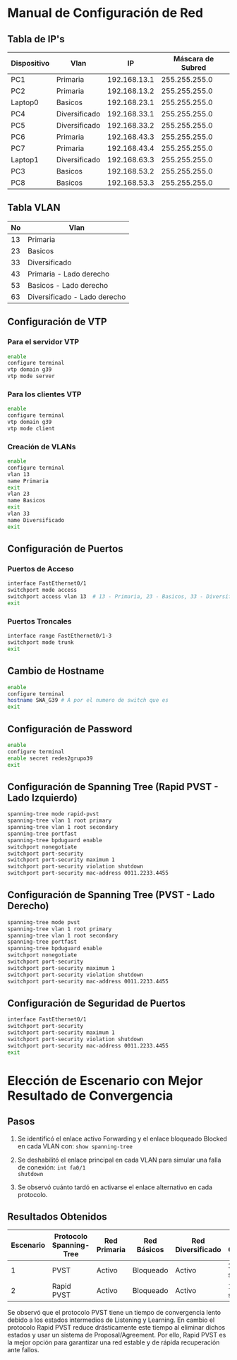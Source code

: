 # Manual de Configuración de Red

## Tabla de IP's

Dispositivo | Vlan          | IP            | Máscara de Subred
------------|---------------|---------------|-------------------
PC1         | Primaria      | 192.168.13.1  | 255.255.255.0
PC2         | Primaria      | 192.168.13.2  | 255.255.255.0
Laptop0     | Basicos       | 192.168.23.1  | 255.255.255.0
PC4         | Diversificado | 192.168.33.1  | 255.255.255.0
PC5         | Diversificado | 192.168.33.2  | 255.255.255.0
PC6         | Primaria      | 192.168.43.3  | 255.255.255.0
PC7         | Primaria      | 192.168.43.4  | 255.255.255.0
Laptop1     | Diversificado | 192.168.63.3  | 255.255.255.0
PC3         | Basicos       | 192.168.53.2  | 255.255.255.0
PC8         | Basicos       | 192.168.53.3  | 255.255.255.0

## Tabla VLAN

No          | Vlan          
------------|---------------
13          | Primaria      
23          | Basicos       
33          | Diversificado 
43          | Primaria          - Lado derecho
53          | Basicos           - Lado derecho
63          | Diversificado     - Lado derecho
## Configuración de VTP

### Para el servidor VTP
```bash
enable
configure terminal
vtp domain g39
vtp mode server
```

### Para los clientes VTP
```bash
enable
configure terminal
vtp domain g39
vtp mode client
```

### Creación de VLANs
```bash
enable
configure terminal
vlan 13
name Primaria
exit
vlan 23
name Basicos
exit
vlan 33
name Diversificado
exit
```

## Configuración de Puertos

### Puertos de Acceso
```bash
interface FastEthernet0/1
switchport mode access
switchport access vlan 13  # 13 - Primaria, 23 - Basicos, 33 - Diversificado
exit
```

### Puertos Troncales 
```bash
interface range FastEthernet0/1-3
switchport mode trunk
exit
```
## Cambio de Hostname
```bash
enable
configure terminal
hostname SWA_G39 # A por el numero de switch que es
exit
```

## Configuración de Password
```bash
enable
configure terminal
enable secret redes2grupo39
exit
```

## Configuración de Spanning Tree (Rapid PVST - Lado Izquierdo)
```bash
spanning-tree mode rapid-pvst
spanning-tree vlan 1 root primary
spanning-tree vlan 1 root secondary
spanning-tree portfast
spanning-tree bpduguard enable
switchport nonegotiate
switchport port-security
switchport port-security maximum 1
switchport port-security violation shutdown
switchport port-security mac-address 0011.2233.4455
```

## Configuración de Spanning Tree (PVST - Lado Derecho)
```bash
spanning-tree mode pvst
spanning-tree vlan 1 root primary
spanning-tree vlan 1 root secondary
spanning-tree portfast
spanning-tree bpduguard enable
switchport nonegotiate
switchport port-security
switchport port-security maximum 1
switchport port-security violation shutdown
switchport port-security mac-address 0011.2233.4455
```
## Configuración de Seguridad de Puertos
```bash
interface FastEthernet0/1
switchport port-security
switchport port-security maximum 1
switchport port-security violation shutdown
switchport port-security mac-address 0011.2233.4455
exit
```

# Elección de Escenario con Mejor Resultado de Convergencia

## Pasos 
1. Se identificó el enlace activo Forwarding y el enlace bloqueado Blocked en cada VLAN con:
`show spanning-tree`

2. Se deshabilitó el enlace principal en cada VLAN para simular una falla de conexión:
`int fa0/1`  
`shutdown`

3. Se observó cuánto tardó en activarse el enlace alternativo en cada protocolo.

## Resultados Obtenidos

| Escenario | Protocolo Spanning-Tree | Red Primaria | Red Básicos | Red Diversificado | Tiempo de Convergencia |
|-----------|-------------------------|--------------|-------------|-------------------|------------------------|
| 1         | PVST                    | Activo       | Bloqueado   | Activo            | 35-50 segundos         |
| 2         | Rapid PVST              | Activo       | Bloqueado   | Activo            | 1-4 segundos           |


Se observó que el protocolo PVST tiene un tiempo de convergencia lento debido a los estados intermedios de Listening y Learning. En cambio el protocolo Rapid PVST reduce drásticamente este tiempo al eliminar dichos estados y usar un sistema de Proposal/Agreement. Por ello, Rapid PVST es la mejor opción para garantizar una red estable y de rápida recuperación ante fallos.